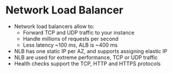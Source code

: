 # Network Load Balancer

- Network load balancers allow to:
	- Forward TCP and UDP traffic to your instance
	- Handle millions of requests per second
	- Less latency ~100 ms, ALB is ~400 ms
- NLB has one static IP per AZ, and supports assigning elastic IP
- NLB are used for extreme performance, TCP or UDP traffic
- Health checks support the TCP, HTTP and HTTPS protocols